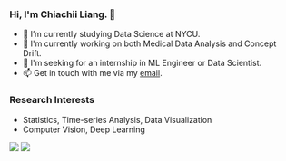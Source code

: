 ### Hi, I'm Chiachii Liang. 👋
<!--
My name is Chia-Yu, Liang(梁家瑀). Chiachii is my pseudonym, I majored in Mathematics and currently studying for a master's degree in Data Science.<br>
Enjoy learning data science and implementing some interesting methods in Kaggle competitions. Welcome to contact me for more communication.
-->

- 🌱 I’m currently studying Data Science at NYCU.
- 🔭 I'm currently working on both Medical Data Analysis and Concept Drift.
- 🎯 I'm seeking for an internship in ML Engineer or Data Scientist.
- 📫 Get in touch with me via my [email](chiachii.liang@gmail.com).

### Research Interests
- Statistics, Time-series Analysis, Data Visualization
- Computer Vision, Deep Learning

![](https://komarev.com/ghpvc/?username=chiachii) ![](https://img.shields.io/github/followers/chiachii?style=social)
<!--
### My Github Stats

[![Chiachii's GitHub stats-Dark](https://github-readme-stats.vercel.app/api?username=chiachii&show_icons=true&theme=dark#gh-dark-mode-only)](https://github.com/chiachii/github-readme-stats#responsive-card-theme#gh-dark-mode-only)
[![Chiachii's GitHub Stats](https://github-readme-stats.vercel.app/api?username=chiachii&count_private=true&show_icons=true&rank_icon=github&theme=github)](https://github.com/chiachii/github-readme-stats)
![Top Langs](https://github-readme-stats.vercel.app/api/top-langs/?username=chiachii&layout=compact)
-->

<!--
**chiachii/chiachii** is a ✨ _special_ ✨ repository because its `README.md` (this file) appears on your GitHub profile.

Here are some ideas to get you started:

- 🔭 I’m currently working on ...
- 🌱 I’m currently learning ...
- 👯 I’m looking to collaborate on ...
- 🤔 I’m looking for help with ...
- 💬 Ask me about ...
- 📫 How to reach me: ...
- 😄 Pronouns: ...
- ⚡ Fun fact: ...

### My Skills:
- **AI & Data**: PyTorch, TensorFlow, Scikit-Learn, Pandas, Matplotlib, Snorkel, SHAP, GPT-3, SPSS, SmartPLS
- **Blockchain**: Solidity, Vyper, Move, Hardhat, Brownie, Foundry, Slither, IOTA, Bitcoin, IPFS, DIDs, NFT
- **Frontend**: Vue, React, Angular, TypeScript, Tensorflow.js, IndexedDB, Bootstrap, Tailwind, Selenium
- **Backend**: FastAPI, Flask, Django, Expresss.js, Next.js, GraphQL, Java, Scala
- **Database**: MongoDB, PostgreSQL, Redis, LevelDB, Elasticsearch, Weaviate
- **Cloud & Server**: GCP, AWS, Azure, Docker, CI/CD, Google APIs, Firebase, Ubuntu, Nginx
-->
